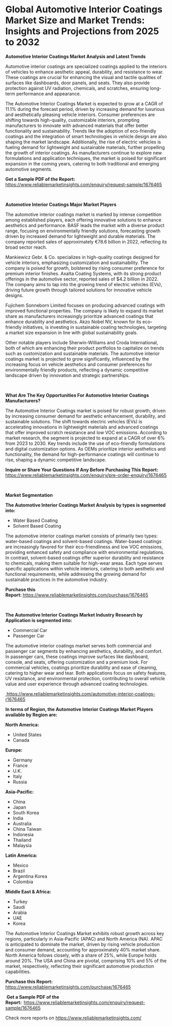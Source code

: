 <p><h1>Global Automotive Interior Coatings Market Size and Market Trends: Insights and Projections from 2025 to 2032</h1></p><p><strong>Automotive Interior Coatings Market Analysis and Latest Trends</strong></p>
<p><p>Automotive interior coatings are specialized coatings applied to the interiors of vehicles to enhance aesthetic appeal, durability, and resistance to wear. These coatings are crucial for enhancing the visual and tactile qualities of surfaces like dashboards, door panels, and seats. They also provide protection against UV radiation, chemicals, and scratches, ensuring long-term performance and appearance.</p><p>The Automotive Interior Coatings Market is expected to grow at a CAGR of 11.1% during the forecast period, driven by increasing demand for luxurious and aesthetically pleasing vehicle interiors. Consumer preferences are shifting towards high-quality, customizable interiors, prompting manufacturers to innovate with advanced materials that offer better functionality and sustainability. Trends like the adoption of eco-friendly coatings and the integration of smart technologies in vehicle design are also shaping the market landscape. Additionally, the rise of electric vehicles is fueling demand for lightweight and sustainable materials, further propelling the growth of interior coatings. As manufacturers continue to explore new formulations and application techniques, the market is poised for significant expansion in the coming years, catering to both traditional and emerging automotive segments.</p></p>
<p><strong>Get a Sample PDF of the Report:&nbsp;</strong> <a href="https://www.reliablemarketinsights.com/enquiry/request-sample/1676465?utm_campaign=3511&utm_medium=2&utm_source=Github&utm_content=ia&utm_term=24032025&utm_id=automotive-interior-coatings">https://www.reliablemarketinsights.com/enquiry/request-sample/1676465</a></p>
<p>&nbsp;</p>
<p><strong>Automotive Interior Coatings Major Market Players</strong></p>
<p><p>The automotive interior coatings market is marked by intense competition among established players, each offering innovative solutions to enhance aesthetics and performance. BASF leads the market with a diverse product range, focusing on environmentally friendly solutions, forecasting growth driven by increased demand for lightweight and durable materials. The company reported sales of approximately €78.6 billion in 2022, reflecting its broad sector reach.</p><p>Mankiewicz Gebr. & Co. specializes in high-quality coatings designed for vehicle interiors, emphasizing customization and sustainability. The company is poised for growth, bolstered by rising consumer preference for premium interior finishes. Axalta Coating Systems, with its strong product offerings in the automotive sector, reported sales of $4.2 billion in 2022. The company aims to tap into the growing trend of electric vehicles (EVs), driving future growth through tailored solutions for innovative vehicle designs.</p><p>Fujichem Sonneborn Limited focuses on producing advanced coatings with improved functional properties. The company is likely to expand its market share as manufacturers increasingly prioritize advanced coatings that enhance durability and aesthetics. Akzo Nobel NV, known for its eco-friendly initiatives, is investing in sustainable coating technologies, targeting a market size expansion in line with global sustainability goals.</p><p>Other notable players include Sherwin-Williams and Croda International, both of which are enhancing their product portfolios to capitalize on trends such as customization and sustainable materials. The automotive interior coatings market is projected to grow significantly, influenced by the increasing focus on vehicle aesthetics and consumer preferences for environmentally friendly products, reflecting a dynamic competitive landscape driven by innovation and strategic partnerships.</p></p>
<p>&nbsp;</p>
<p><strong>What Are The Key Opportunities For Automotive Interior Coatings Manufacturers?</strong></p>
<p><p>The Automotive Interior Coatings market is poised for robust growth, driven by increasing consumer demand for aesthetic enhancement, durability, and sustainable solutions. The shift towards electric vehicles (EVs) is accelerating innovations in lightweight materials and advanced coatings that offer improved scratch resistance and low VOC emissions. According to market research, the segment is projected to expand at a CAGR of over 6% from 2023 to 2030. Key trends include the use of eco-friendly formulations and digital customization options. As OEMs prioritize interior aesthetics and functionality, the demand for high-performance coatings will continue to rise, shaping a dynamic competitive landscape.</p></p>
<p><strong>Inquire or Share Your Questions If Any Before Purchasing This Report:</strong> <a href="https://www.reliablemarketinsights.com/enquiry/pre-order-enquiry/1676465?utm_campaign=3511&utm_medium=2&utm_source=Github&utm_content=ia&utm_term=24032025&utm_id=automotive-interior-coatings">https://www.reliablemarketinsights.com/enquiry/pre-order-enquiry/1676465</a></p>
<p>&nbsp;</p>
<p><strong>Market Segmentation</strong></p>
<p><strong>The Automotive Interior Coatings Market Analysis by types is segmented into:</strong></p>
<p><ul><li>Water Based Coating</li><li>Solvent Based Coating</li></ul></p>
<p><p>The automotive interior coatings market consists of primarily two types: water-based coatings and solvent-based coatings. Water-based coatings are increasingly favored for their eco-friendliness and low VOC emissions, providing enhanced safety and compliance with environmental regulations. In contrast, solvent-based coatings offer superior durability and resistance to chemicals, making them suitable for high-wear areas. Each type serves specific applications within vehicle interiors, catering to both aesthetic and functional requirements, while addressing the growing demand for sustainable practices in the automotive industry.</p></p>
<p><strong>Purchase this Report:&nbsp;</strong><a href="https://www.reliablemarketinsights.com/purchase/1676465?utm_campaign=3511&utm_medium=2&utm_source=Github&utm_content=ia&utm_term=24032025&utm_id=automotive-interior-coatings">https://www.reliablemarketinsights.com/purchase/1676465</a></p>
<p>&nbsp;</p>
<p><strong>The Automotive Interior Coatings Market Industry Research by Application is segmented into:</strong></p>
<p><ul><li>Commercial Car</li><li>Passenger Car</li></ul></p>
<p><p>The automotive interior coatings market serves both commercial and passenger car segments by enhancing aesthetics, durability, and comfort. In passenger cars, these coatings improve surfaces like dashboard, console, and seats, offering customization and a premium look. For commercial vehicles, coatings prioritize durability and ease of cleaning, catering to higher wear and tear. Both applications focus on safety features, UV resistance, and environmental protection, contributing to overall vehicle value and user experience through advanced coating technologies.</p></p>
<p><a href="https://www.reliablemarketinsights.com/automotive-interior-coatings-r1676465?utm_campaign=3511&utm_medium=2&utm_source=Github&utm_content=ia&utm_term=24032025&utm_id=automotive-interior-coatings">&nbsp;https://www.reliablemarketinsights.com/automotive-interior-coatings-r1676465</a></p>
<p><strong>In terms of Region, the Automotive Interior Coatings Market Players available by Region are:</strong></p>
<p>
    <p> <strong> North America: </strong>
        <ul>
            <li>United States</li>
            <li>Canada</li>
        </ul>
        </p> 
    <p> <strong> Europe: </strong>
        <ul>
            <li>Germany</li>
            <li>France</li>
            <li>U.K.</li>
            <li>Italy</li>
            <li>Russia</li>
        </ul>
        </p> 
    <p> <strong> Asia-Pacific: </strong>
        <ul>
            <li>China</li>
            <li>Japan</li>
            <li>South Korea</li>
            <li>India</li>
            <li>Australia</li>
            <li>China Taiwan</li>
            <li>Indonesia</li>
            <li>Thailand</li>
            <li>Malaysia</li>
        </ul>
        </p> 
    <p> <strong> Latin America: </strong>
        <ul>
            <li>Mexico</li>
            <li>Brazil</li>
            <li>Argentina Korea</li>
            <li>Colombia</li>
        </ul>
        </p> 
    <p> <strong> Middle East & Africa: </strong>
        <ul>
            <li>Turkey</li>
            <li>Saudi</li>
            <li>Arabia</li>
            <li>UAE</li>
            <li>Korea</li>
        </ul>
    </p>
    </p>
<p><p>The Automotive Interior Coatings Market exhibits robust growth across key regions, particularly in Asia-Pacific (APAC) and North America (NA). APAC is anticipated to dominate the market, driven by rising vehicle production and consumer demand, accounting for approximately 40% market share. North America follows closely, with a share of 25%, while Europe holds around 20%. The USA and China are pivotal, comprising 10% and 5% of the market, respectively, reflecting their significant automotive production capabilities.</p></p>
<p><strong>Purchase this Report: </strong><a href="https://www.reliablemarketinsights.com/purchase/1676465?utm_campaign=3511&utm_medium=2&utm_source=Github&utm_content=ia&utm_term=24032025&utm_id=automotive-interior-coatings">https://www.reliablemarketinsights.com/purchase/1676465</a></p>
<p>&nbsp;<strong>Get a Sample PDF of the Report:&nbsp;&nbsp;</strong><a href="https://www.reliablemarketinsights.com/enquiry/request-sample/1676465?utm_campaign=3511&utm_medium=2&utm_source=Github&utm_content=ia&utm_term=24032025&utm_id=automotive-interior-coatings">https://www.reliablemarketinsights.com/enquiry/request-sample/1676465</a></p>
<p><strong></strong></p>
<p>Check more reports on <a href="https://www.reliablemarketinsights.com/?utm_campaign=3511&utm_medium=2&utm_source=Github&utm_content=ia&utm_term=24032025&utm_id=automotive-interior-coatings">https://www.reliablemarketinsights.com/</a></p>